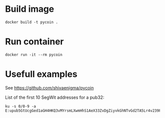 # Build image

```shell
docker build -t pycoin .
```

# Run container

```shell
docker run -it --rm pycoin
```

# Usefull examples

See https://github.com/shivaenigma/pycoin

List of the first 10 SegWit addresses for a pub32:

```shell
ku -s 0/0-9 -a E:upub5GtUcgGed1aGH4HKQ3vMYrsmLXwmHhS1AeX33ZvDgZiyvkGhNTvGd2TA5Lr4v239Fzjj4ZY48t6wTtXUy2yRgapf37QHgt6KWEZ6bgsCLpb
```
